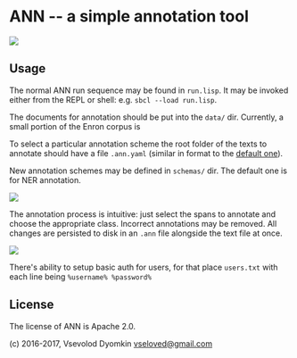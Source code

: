 # ANN -- a simple annotation tool

![](site/ann-big.jpg)

## Usage

The normal ANN run sequence may be found in `run.lisp`.
It may be invoked either from the REPL or shell: e.g. `sbcl --load run.lisp`.

The documents for annotation should be put into the `data/` dir. Currently, a small portion of the Enron corpus is

To select a particular annotation scheme the root folder of the texts to annotate should have a file `.ann.yaml` (similar in format to the [default one](data/enron/.ann.yaml)).

New annotation schemes may be defined in `schemas/` dir. The default one is for NER annotation.

![](doc/screen1.jpg)

The annotation process is intuitive: just select the spans to annotate and choose the appropriate class. Incorrect annotations may be removed. All changes are persisted to disk in an `.ann` file alongside the text file at once.

![](doc/screen2.jpg)

There's ability to setup basic auth for users, for that place `users.txt` with each line being `%username% %password%`

## License

The license of ANN is Apache 2.0.

(c) 2016-2017, Vsevolod Dyomkin <vseloved@gmail.com>

